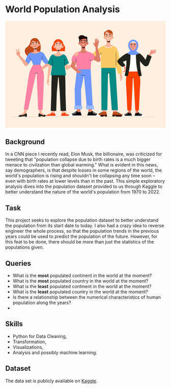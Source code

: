 # World Population Analysis

![](Population%20Image%20Header.jpg)

## Background

In a CNN piece I recently read, Elon Musk, the billionaire, was criticized for tweeting that "population collapse due to birth rates is a much bigger menace to civilzation than global warming." What is evident in this news, say demographers, is that despite losses in some regions of the world, the world's population is rising and shouldn't be collapsing any time soon – even with birth rates at lower levels than in the past. This simple exploratory analysis dives into the population dataset provided to us through Kaggle to better understand the nature of the world's population from 1970 to 2022.

## Task

This project seeks to explore the population dataset to better understand the population from its start date to today. I also had a crazy idea to reverse engineer the whole process, so that the population trends in the previous years could be used to predict the population of the future. However, for this feat to be done, there should be more than just the statistics of the populations given.

## Queries

- What is the **most** populated continent in the world at the moment?
- What is the **most** populated country in the world at the moment?
- What is the **least** populated continent in the world at the moment?
- What is the **least** populated country in the world at the moment?
- Is there a relationship between the numerical characteristics of human population along the years?
-

## Skills

* Python for Data Cleaning, 
* Transformation, 
* Visualizations, 
* Analysis and possibly machine learning.

## Dataset

The data set is publicly available on [Kaggle](https://www.kaggle.com/datasets/iamsouravbanerjee/world-population-dataset).
